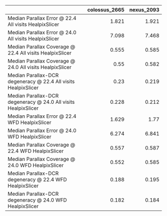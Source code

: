 |                                                                |   colossus_2665 |   nexus_2093 |
|:---------------------------------------------------------------|----------------:|-------------:|
| Median Parallax Error @ 22.4 All visits HealpixSlicer          |           1.821 |        1.921 |
| Median Parallax Error @ 24.0 All visits HealpixSlicer          |           7.098 |        7.468 |
| Median Parallax Coverage @ 22.4 All visits HealpixSlicer       |           0.555 |        0.585 |
| Median Parallax Coverage @ 24.0 All visits HealpixSlicer       |           0.55  |        0.582 |
| Median Parallax-DCR degeneracy @ 22.4 All visits HealpixSlicer |           0.23  |        0.219 |
| Median Parallax-DCR degeneracy @ 24.0 All visits HealpixSlicer |           0.228 |        0.212 |
| Median Parallax Error @ 22.4 WFD HealpixSlicer                 |           1.629 |        1.77  |
| Median Parallax Error @ 24.0 WFD HealpixSlicer                 |           6.274 |        6.841 |
| Median Parallax Coverage @ 22.4 WFD HealpixSlicer              |           0.557 |        0.587 |
| Median Parallax Coverage @ 24.0 WFD HealpixSlicer              |           0.552 |        0.585 |
| Median Parallax-DCR degeneracy @ 22.4 WFD HealpixSlicer        |           0.188 |        0.195 |
| Median Parallax-DCR degeneracy @ 24.0 WFD HealpixSlicer        |           0.182 |        0.184 |
